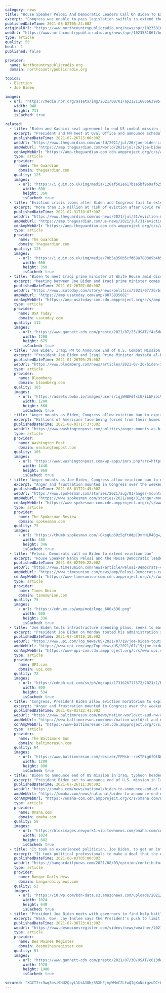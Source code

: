 ```yaml
---
category: news
title: "House Speaker Pelosi And Democratic Leaders Call On Biden To Extend Eviction Ban"
excerpt: "Congress was unable to pass legislation swiftly to extend the ban, which expired at midnight Saturday, and the Democratic leaders said in a statement that it was now up to President Joe Biden's administration to act. They called on the administration to ..."
publishedDateTime: 2021-08-02T05:24:00Z
originalUrl: "https://www.northcountrypublicradio.org/news/npr/1023581861/house-speaker-pelosi-and-democratic-leaders-call-on-biden-to-extend-eviction-ban"
webUrl: "https://www.northcountrypublicradio.org/news/npr/1023581861/house-speaker-pelosi-and-democratic-leaders-call-on-biden-to-extend-eviction-ban"
type: article
quality: 50
heat: -1
published: false

provider:
  name: Northcountrypublicradio.org
  domain: northcountrypublicradio.org

topics:
  - Election
  - Joe Biden

images:
  - url: "https://media.npr.org/assets/img/2021/08/01/ap21211686663985-9c220819cf8a50349e3d1ac7f961bd00178e9c37.jpg?s=6"
    width: 948
    height: 711
    isCached: true

related:
  - title: "Biden and Kadhimi seal agreement to end US combat mission in Iraq"
    excerpt: "President and PM meet at Oval Office and announce schedule to shift mission entirely to training and advisory role by end of this year"
    publishedDateTime: 2021-07-26T15:00:00Z
    webUrl: "https://www.theguardian.com/world/2021/jul/26/joe-biden-iraq-mustafa-al-kadhimi-us-military-combat-mission"
    ampWebUrl: "https://amp.theguardian.com/world/2021/jul/26/joe-biden-iraq-mustafa-al-kadhimi-us-military-combat-mission"
    cdnAmpWebUrl: "https://amp-theguardian-com.cdn.ampproject.org/c/s/amp.theguardian.com/world/2021/jul/26/joe-biden-iraq-mustafa-al-kadhimi-us-military-combat-mission"
    type: article
    provider:
      name: The Guardian
      domain: theguardian.com
    quality: 125
    images:
      - url: "https://i.guim.co.uk/img/media/128af502e617b1e5bf969afb2545849df37b1c60/0_0_4385_2630/master/4385.jpg?width=300&quality=45&auto=format&fit=max&dpr=2&s=ef0434ac01738e54ec3dca6dd172c5dc"
        width: 600
        height: 360
        isCached: true
  - title: "Eviction crisis looms after Biden and Congress fail to extend Covid ban"
    excerpt: "More than 3.6 million at risk of eviction after Covid relief ends and last-minute lawmakers’ scramble fails to find solution"
    publishedDateTime: 2021-07-31T10:07:00Z
    webUrl: "https://www.theguardian.com/us-news/2021/jul/31/eviction-moratorium-ends-biden-congress-covid-ban-democrats-republicans"
    ampWebUrl: "https://amp.theguardian.com/us-news/2021/jul/31/eviction-moratorium-ends-biden-congress-covid-ban-democrats-republicans"
    cdnAmpWebUrl: "https://amp-theguardian-com.cdn.ampproject.org/c/s/amp.theguardian.com/us-news/2021/jul/31/eviction-moratorium-ends-biden-congress-covid-ban-democrats-republicans"
    type: article
    provider:
      name: The Guardian
      domain: theguardian.com
    quality: 125
    images:
      - url: "https://i.guim.co.uk/img/media/70b5a350b5cfd69a780389b4b5dc0f28e07b9d12/0_149_6720_4032/master/6720.jpg?width=300&quality=45&auto=format&fit=max&dpr=2&s=0b1d81c94b16c93690832c2a9be4ba19"
        width: 600
        height: 360
        isCached: true
  - title: "Biden to meet Iraqi prime minister at White House amid discussions on redeployment of U.S. troops"
    excerpt: "Meeting between Joe Biden and Iraqi prime minister comes amid reports the two countries are nearing agreement on redeployment of U.S. combat troops."
    publishedDateTime: 2021-07-26T07:00:00Z
    webUrl: "https://www.usatoday.com/story/news/politics/2021/07/26/biden-meet-iraqi-prime-minister-amid-troop-redeployment-talks/8075835002/"
    ampWebUrl: "https://amp.usatoday.com/amp/8075835002"
    cdnAmpWebUrl: "https://amp-usatoday-com.cdn.ampproject.org/c/s/amp.usatoday.com/amp/8075835002"
    type: article
    provider:
      name: USA Today
      domain: usatoday.com
    quality: 112
    images:
      - url: "https://www.gannett-cdn.com/presto/2021/07/23/USAT/f4a5def4-b4b3-4e48-9a8e-858b797dc3eb-Iraq_suicide_bomb.jpg?auto=webp&crop=4499,2531,x1,y291&format=pjpg&width=1200"
        width: 1200
        height: 675
        isCached: true
  - title: "Joe Biden, Iraqi PM to Announce End of U.S. Combat Mission in Iraq"
    excerpt: "President Joe Biden and Iraqi Prime Minister Mustafa al-Kadhimi are expected to announce on Monday that they’ve come to an agreement to end the U.S. military’s combat mission in Iraq by the end of the year,"
    publishedDateTime: 2021-07-26T09:25:00Z
    webUrl: "https://www.bloomberg.com/news/articles/2021-07-26/biden-iraqi-pm-to-announce-end-of-us-combat-mission-in-iraq"
    type: article
    provider:
      name: Bloomberg
      domain: bloomberg.com
    quality: 105
    images:
      - url: "https://assets.bwbx.io/images/users/iqjWHBFdfxIU/iLbPzoiVnUcc/v0/1200x660.jpg"
        width: 1200
        height: 660
        isCached: true
  - title: "Anger mounts as Biden, Congress allow eviction ban to expire"
    excerpt: "Millions of Americans face being forced from their homes now that a moratorium on evictions during the COVID-19 pandemic has expired"
    publishedDateTime: 2021-08-01T17:37:00Z
    webUrl: "https://www.washingtonpost.com/politics/anger-mounts-as-biden-congress-allow-eviction-ban-to-expire/2021/08/01/8efe0ef0-f2f7-11eb-a636-18cac59a98dc_story.html"
    type: article
    provider:
      name: Washington Post
      domain: washingtonpost.com
    quality: 105
    images:
      - url: "https://www.washingtonpost.com/wp-apps/imrs.php?src=https://arc-anglerfish-washpost-prod-washpost.s3.amazonaws.com/public/OICFDYHRNEI6XANSTNYGDJMC3A.jpg&w=1440"
        width: 1440
        height: 960
        isCached: true
  - title: "Anger mounts as Joe Biden, Congress allow eviction ban to expire"
    excerpt: "Anger and frustration mounted in Congress over the weekend as a nationwide eviction moratorium expired during a surge in the COVID-19 pandemic. One Democratic lawmaker even camped outside the Capitol in protest as millions of Americans faced being forced from their homes."
    publishedDateTime: 2021-08-01T22:45:00Z
    webUrl: "https://www.spokesman.com/stories/2021/aug/01/anger-mounts-as-joe-biden-congress-allow-eviction-/"
    ampWebUrl: "https://www.spokesman.com/stories/2021/aug/01/anger-mounts-as-joe-biden-congress-allow-eviction-/?amp-content=amp"
    cdnAmpWebUrl: "https://www-spokesman-com.cdn.ampproject.org/c/s/www.spokesman.com/stories/2021/aug/01/anger-mounts-as-joe-biden-congress-allow-eviction-/?amp-content=amp"
    type: article
    provider:
      name: The Spokesman-Review
      domain: spokesman.com
    quality: 75
    images:
      - url: "https://thumb.spokesman.com/-GksgUpS9z5qft0dpCDmrHLR40g=/480x0/media.spokesman.com/photos/2021/07/30/61043de35e668.hires.jpg"
        width: 480
        height: 346
        isCached: true
  - title: "Pelosi, Democrats call on Biden to extend eviction ban"
    excerpt: "House Speaker Nancy Pelosi and the House Democratic leaders called on the Biden administration to immediately extend the nation's eviction moratorium, calling it a “moral imperative” to prevent Americans from being put out of An estimated 3."
    publishedDateTime: 2021-08-02T09:22:00Z
    webUrl: "https://www.timesunion.com/news/article/Pelosi-Democrats-call-on-Biden-to-extend-16356551.php"
    ampWebUrl: "https://www.timesunion.com/news/amp/Pelosi-Democrats-call-on-Biden-to-extend-16356551.php"
    cdnAmpWebUrl: "https://www-timesunion-com.cdn.ampproject.org/c/s/www.timesunion.com/news/amp/Pelosi-Democrats-call-on-Biden-to-extend-16356551.php"
    type: article
    provider:
      name: Times Union
      domain: timesunion.com
    quality: 75
    images:
      - url: "https://cdn.ex.co/amp/mcd/logo_600x336.png"
        width: 600
        height: 336
        isCached: true
  - title: "Joe Biden touts infrastructure spending plans, seeks to ease inflation fears"
    excerpt: "President Joe Biden on Monday touted his administration's economic record and sought to ease worries about inflation as he and congressional Democrats seek massive new spending on infrastructure."
    publishedDateTime: 2021-07-19T19:10:00Z
    webUrl: "https://www.upi.com/Top_News/US/2021/07/19/joe-biden-touts-economic-recovery-infrastructure-plan/1731626717572/"
    ampWebUrl: "https://www.upi.com/amp/Top_News/US/2021/07/19/joe-biden-touts-economic-recovery-infrastructure-plan/1731626717572/"
    cdnAmpWebUrl: "https://www-upi-com.cdn.ampproject.org/c/s/www.upi.com/amp/Top_News/US/2021/07/19/joe-biden-touts-economic-recovery-infrastructure-plan/1731626717572/"
    type: article
    provider:
      name: UPI.com
      domain: upi.com
    quality: 72
    images:
      - url: "https://cdnph.upi.com/sv/ph/og/upi/1731626717572/2021/1/b8839d2831cf168138f916293d7f89de/v1.5/Joe-Biden-touts-infrastructure-deal-seeks-to-ease-inflation-fears.jpg"
        width: 800
        height: 534
        isCached: true
  - title: "Congress, President Biden allow eviction moratorium to expire as COVID-19 cases, anger surge"
    excerpt: "Anger and frustration mounted in Congress over the weekend as a nationwide eviction moratorium expired during a surge in the COVID-19 pandemic."
    publishedDateTime: 2021-08-01T22:41:00Z
    webUrl: "https://www.baltimoresun.com/news/nation-world/ct-aud-nw-congress-evictions-moratorium-20210801-ltd64bxauvgqlghbo4fvg7koj4-story.html"
    ampWebUrl: "https://www.baltimoresun.com/news/nation-world/ct-aud-nw-congress-evictions-moratorium-20210801-ltd64bxauvgqlghbo4fvg7koj4-story.html?outputType=amp"
    cdnAmpWebUrl: "https://www-baltimoresun-com.cdn.ampproject.org/c/s/www.baltimoresun.com/news/nation-world/ct-aud-nw-congress-evictions-moratorium-20210801-ltd64bxauvgqlghbo4fvg7koj4-story.html?outputType=amp"
    type: article
    provider:
      name: The Baltimore Sun
      domain: baltimoresun.com
    quality: 64
    images:
      - url: "https://www.baltimoresun.com/resizer/FPMsb--roKTPig6fQlNO0NLlqUc=/1200x0/top/cloudfront-us-east-1.images.arcpublishing.com/tronc/ZVEWS6EOP5AGNG64JULCKW7SUA.jpg"
        width: 1200
        height: 800
        isCached: true
  - title: "Biden to announce end of US mission in Iraq; typhoon headed for Olympics; Jan. 6 committee to start work"
    excerpt: "President Biden set to announce end of U.S. mission in Iraq; typhoon headed for Olympics; and Jan. 6 committee begins work. Get caught up."
    publishedDateTime: 2021-07-26T11:30:00Z
    webUrl: "https://omaha.com/news/national/biden-to-announce-end-of-us-mission-in-iraq-typhoon-headed-for-olympics-jan-6/article_45e153c0-df38-5d53-b1aa-2d7d6bcb7669.html"
    ampWebUrl: "https://omaha.com/news/national/biden-to-announce-end-of-us-mission-in-iraq-typhoon-headed-for-olympics-jan-6/article_45e153c0-df38-5d53-b1aa-2d7d6bcb7669.amp.html"
    cdnAmpWebUrl: "https://omaha-com.cdn.ampproject.org/c/s/omaha.com/news/national/biden-to-announce-end-of-us-mission-in-iraq-typhoon-headed-for-olympics-jan-6/article_45e153c0-df38-5d53-b1aa-2d7d6bcb7669.amp.html"
    type: article
    provider:
      name: Omaha.com
      domain: omaha.com
    quality: 58
    images:
      - url: "https://bloximages.newyork1.vip.townnews.com/omaha.com/content/tncms/assets/v3/editorial/f/45/f45e5382-973d-5a9a-9b98-e1ae66d7ae45/60fe98480cfa2.image.jpg?resize=1024%2C682"
        width: 1024
        height: 682
        isCached: true
  - title: "It took an experienced politician, Joe Biden, to get an infrastructure deal"
    excerpt: "It took political professionals to make a deal that the outsider could not. One major player in making the deal was the president, Joe Biden. From middle America and the middle class, he’s no outsider to high level politics,"
    publishedDateTime: 2021-08-03T05:00:00Z
    webUrl: "https://bangordailynews.com/2021/08/03/opinion/contributors/it-took-an-experienced-politician-joe-biden-to-get-an-infrastructure-deal/"
    type: article
    provider:
      name: Bangor Daily News
      domain: bangordailynews.com
    quality: 53
    images:
      - url: "https://i0.wp.com/bdn-data.s3.amazonaws.com/uploads/2021/08/Biden-3-1-e1627954445943.jpg?fit=1024%2C640&#038;ssl=1"
        width: 1024
        height: 640
        isCached: true
  - title: "President Joe Biden meets with governors to find help battling raging wildfires"
    excerpt: "Wash. Gov. Jay Inslee says the President's push to limit climate change will \"ultimately decide whether these forests survive in the next century.\""
    publishedDateTime: 2021-07-30T23:01:00Z
    webUrl: "https://www.desmoinesregister.com/videos/news/weather/2021/07/30/wildfires-governor-says-theres-shortage-supplies-battle-fires/5433281001/"
    type: article
    provider:
      name: Des Moines Register
      domain: desmoinesregister.com
    quality: 51
    images:
      - url: "https://www.gannett-cdn.com/presto/2021/07/30/USAT/c013de64-f62f-4351-9b1c-03e800b523b4-VPC_WILD_FIRE_SOT_GOV_INSLEE_DESK.00_00_04_19.Still001.jpg?quality=10"
        width: 1920
        height: 1080
        isCached: true

secured: "XGCT7+c9wq3osi9HU2QoyL1UsA3Oh/65XhEjmpWMmCZLfwQIgXoNeigzuDC+O5+X9E0JBwAKK7bBPGBeX2eToZ5xffvHHdwdy1WTqxzdI1N1fqcOctO6nkiTLwuH2KMD+2QgBNfivyQ8lg+U38InKOYUnqGKcdWEAnZFdpZAMXDZVYtzTSkWBT3cYis+VTRuz6B58J+5nmQmbaPtYkCwP62sbkn9Tii9u3y9xzcJozlgoW8z4rli8CVEubrt6cKkewwgn56SDR1HtWBFvhTerYSI8QE9z6M7Y9ne+Nq85wYsgljpcvmRc4k4ObyKUzyn2TcwlonRx7e44P6ymKHl4NyMAaBZ2C2wju2ds+f6PAM=;M73bqfpZsmXYdqwl89uCLA=="
---
```


